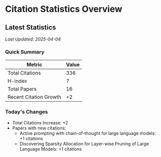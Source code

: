 # Citation Statistics Overview

## Latest Statistics
*Last Updated: 2025-04-04*

### Quick Summary
| Metric | Value |
| ------ | ----- |
| Total Citations | 336 |
| H-index | 7 |
| Total Papers | 16 |
| Recent Citation Growth | +2 |

### Today's Changes
- Total Citations Increase: +2
- Papers with new citations:
  - Active prompting with chain-of-thought for large language models: +1 citations
  - Discovering Sparsity Allocation for Layer-wise Pruning of Large Language Models: +1 citations